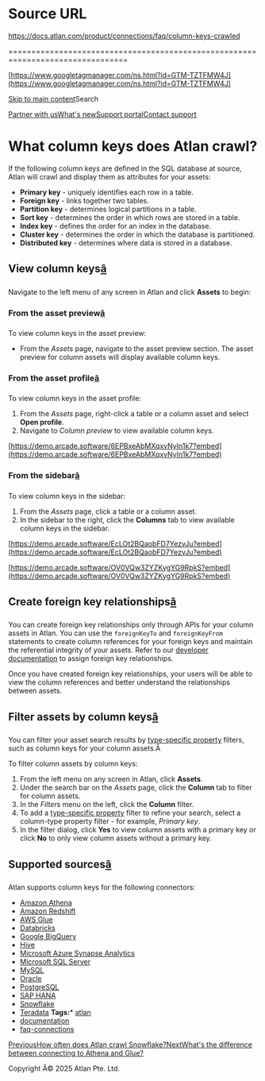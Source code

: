 # Source URL
https://docs.atlan.com/product/connections/faq/column-keys-crawled

================================================================================

<!--
canonical: https://docs.atlan.com/product/connections/faq/column-keys-crawled
link-alternate: https://docs.atlan.com/product/connections/faq/column-keys-crawled
meta-description: Learn about what column keys does atlan crawl?.
meta-docsearch:docusaurus_tag: docs-default-current
meta-docsearch:language: en
meta-docsearch:version: current
meta-docusaurus_locale: en
meta-docusaurus_tag: docs-default-current
meta-docusaurus_version: current
meta-generator: Docusaurus v3.8.1
meta-og-description: Learn about what column keys does atlan crawl?.
meta-og-locale: en
meta-og-title: What column keys does Atlan crawl? | Atlan Documentation
meta-og-url: https://docs.atlan.com/product/connections/faq/column-keys-crawled
meta-twitter:card: summary_large_image
meta-viewport: width=device-width,initial-scale=1
title: What column keys does Atlan crawl? | Atlan Documentation
-->

[https://www.googletagmanager.com/ns.html?id=GTM-TZTFMW4J](https://www.googletagmanager.com/ns.html?id=GTM-TZTFMW4J)

[Skip to main content](#__docusaurus_skipToContent_fallback)Search

[Partner with us](https://docs.google.com/forms/d/e/1FAIpQLScuAIhCm2GS7YFstrOjawbP8J7PUmOynQo7wI2yGCcCyEcVSw/viewform)[What's new](https://shipped.atlan.com/)[Support portal](https://atlan.zendesk.com/auth/v2/login/signin?return_to=https%3A%2F%2Fatlan.zendesk.com%2Fhc%2Fen-us&theme=hc&locale=en-us&brand_id=1900000425113&auth_origin=1900000425113%2Cfalse%2Ctrue)[Contact support](/support/submit-request)

What column keys does Atlan crawl?
==================================

If the following column keys are defined in the SQL database at source, Atlan will crawl and display them as attributes for your assets:

* **Primary key** \- uniquely identifies each row in a table.
* **Foreign key** \- links together two tables.
* **Partition key** \- determines logical partitions in a table.
* **Sort key** \- determines the order in which rows are stored in a table.
* **Index key** \- defines the order for an index in the database.
* **Cluster key** \- determines the order in which the database is partitioned.
* **Distributed key** \- determines where data is stored in a database.

View column keys[â](#view-column-keys "Direct link to View column keys")
--------------------------------------------------------------------------

Navigate to the left menu of any screen in Atlan and click **Assets** to begin:

### From the asset preview[â](#from-the-asset-preview "Direct link to From the asset preview")

To view column keys in the asset preview:

* From the *Assets* page, navigate to the asset preview section. The asset preview for column assets will display available column keys.

### From the asset profile[â](#from-the-asset-profile "Direct link to From the asset profile")

To view column keys in the asset profile:

1. From the *Assets* page, right\-click a table or a column asset and select **Open profile**.
2. Navigate to *Column preview* to view available column keys.

[https://demo.arcade.software/6EPBxeAbMXqxvNyIn1k7?embed](https://demo.arcade.software/6EPBxeAbMXqxvNyIn1k7?embed)

### From the sidebar[â](#from-the-sidebar "Direct link to From the sidebar")

To view column keys in the sidebar:

1. From the *Assets* page, click a table or a column asset.
2. In the sidebar to the right, click the **Columns** tab to view available column keys in the sidebar.

[https://demo.arcade.software/EcLOt2BQaobFD7YezvJu?embed](https://demo.arcade.software/EcLOt2BQaobFD7YezvJu?embed)

[https://demo.arcade.software/OV0VQw3ZYZKygYG9RpkS?embed](https://demo.arcade.software/OV0VQw3ZYZKygYG9RpkS?embed)

Create foreign key relationships[â](#create-foreign-key-relationships "Direct link to Create foreign key relationships")
--------------------------------------------------------------------------------------------------------------------------

You can create foreign key relationships only through APIs for your column assets in Atlan. You can use the `foreignKeyTo` and `foreignKeyFrom` statements to create column references for your foreign keys and maintain the referential integrity of your assets. Refer to our [developer documentation](https://developer.atlan.com/models/entities/column/?h=forei#foreignkeyfrom-column) to assign foreign key relationships.

Once you have created foreign key relationships, your users will be able to view the column references and better understand the relationships between assets.

Filter assets by column keys[â](#filter-assets-by-column-keys "Direct link to Filter assets by column keys")
--------------------------------------------------------------------------------------------------------------

You can filter your asset search results by [type\-specific property](/product/capabilities/discovery/how-tos/use-the-filters-menu) filters, such as column keys for your column assets.Â

To filter column assets by column keys:

1. From the left menu on any screen in Atlan, click **Assets**.
2. Under the search bar on the *Assets* page, click the **Column** tab to filter for column assets.
3. In the *Filters* menu on the left, click the **Column** filter.
4. To add a [type\-specific property](/product/capabilities/discovery/how-tos/use-the-filters-menu) filter to refine your search, select a column\-type property filter \- for example, *Primary key*.
5. In the filter dialog, click **Yes** to view column assets with a primary key or click **No** to only view column assets without a primary key.

Supported sources[â](#supported-sources "Direct link to Supported sources")
-----------------------------------------------------------------------------

Atlan supports column keys for the following connectors:

* [Amazon Athena](/apps/connectors/database/amazon-athena/references/what-does-atlan-crawl-from-amazon-athena#columns)
* [Amazon Redshift](/apps/connectors/data-warehouses/amazon-redshift/references/what-does-atlan-crawl-from-amazon-redshift#columns)
* [AWS Glue](/apps/connectors/etl-tools/aws-glue/references/what-does-atlan-crawl-from-aws-glue#views)
* [Databricks](/apps/connectors/data-warehouses/databricks/references/what-does-atlan-crawl-from-databricks#columns)
* [Google BigQuery](/apps/connectors/data-warehouses/google-bigquery/references/what-does-atlan-crawl-from-google-bigquery#columns)
* [Hive](/apps/connectors/database/hive/references/what-does-atlan-crawl-from-hive#columns)
* [Microsoft Azure Synapse Analytics](/apps/connectors/data-warehouses/microsoft-azure-synapse-analytics/references/what-does-atlan-crawl-from-microsoft-azure-synapse-analytics#columns)
* [Microsoft SQL Server](/apps/connectors/database/microsoft-sql-server/references/what-does-atlan-crawl-from-microsoft-sql-server#columns)
* [MySQL](/apps/connectors/database/mysql/references/what-does-atlan-crawl-from-mysql#columns)
* [Oracle](/apps/connectors/database/oracle/references/what-does-atlan-crawl-from-oracle#columns)
* [PostgreSQL](/apps/connectors/database/postgresql/references/what-does-atlan-crawl-from-postgresql#columns)
* [SAP HANA](/apps/connectors/database/sap-hana/references/what-does-atlan-crawl-from-sap-hana#columns)
* [Snowflake](/apps/connectors/data-warehouses/snowflake/references/what-does-atlan-crawl-from-snowflake#columns)
* [Teradata](/apps/connectors/database/teradata/references/what-does-atlan-crawl-from-teradata#columns)
**Tags:*** [atlan](/tags/atlan)
* [documentation](/tags/documentation)
* [faq\-connections](/tags/faq-connections)

[PreviousHow often does Atlan crawl Snowflake?](/product/connections/faq/snowflake-crawl-frequency)[NextWhat's the difference between connecting to Athena and Glue?](/product/connections/faq/athena-vs-glue)

Copyright Â© 2025 Atlan Pte. Ltd.


